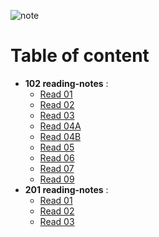 ![note](https://library.kissclipart.com/20180922/tee/kissclipart-study-notes-clipart-test-study-skills-clip-art-e449c8c59493291d.png)

# Table of content
* **102 reading-notes** :
  - [Read 01](https://omx302.github.io/reading-notes/Code102/Read01)
  - [Read 02](https://omx302.github.io/reading-notes/Code102/Read02)
  - [Read 03](https://omx302.github.io/reading-notes/Code102/Read03)
  - [Read 04A](https://omx302.github.io/reading-notes/Code102/Read04a)
  - [Read 04B](https://omx302.github.io/reading-notes/Code102/Read04b)
  - [Read 05](https://omx302.github.io/reading-notes/Code102/Read05)
  - [Read 06](https://omx302.github.io/reading-notes/Code102/Read06)
  - [Read 07](https://omx302.github.io/reading-notes/Code102/Read07)
  - [Read 09](https://omx302.github.io/reading-notes/Code102/Read09)
* **201 reading-notes** :
  - [Read 01](https://omx302.github.io/reading-notes/Code201/class-01)
  - [Read 02](https://omx302.github.io/reading-notes/Code201/class-02)
  - [Read 03](https://omx302.github.io/reading-notes/Code201/class-03)

